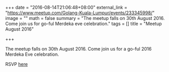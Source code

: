 +++
date = "2016-08-14T21:06:48+08:00"
external_link = "https://www.meetup.com/Golang-Kuala-Lumpur/events/233345998/"
image = ""
math = false
summary = "The meetup falls on 30th August 2016. Come join us for go-ful Merdeka eve celebration."
tags = []
title = "Meetup August 2016"

+++

The meetup falls on 30th August 2016. Come join us for a go-ful 2016 Merdeka Eve celebration.

RSVP [here](https://www.meetup.com/Golang-Kuala-Lumpur/events/233345998/)
